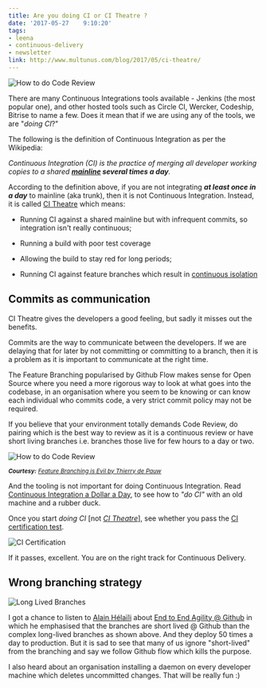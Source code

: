 ```yaml
---
title: Are you doing CI or CI Theatre ?
date: '2017-05-27	 9:10:20'
tags: 
- leena
- continuous-delivery
- newsletter
link: http://www.multunus.com/blog/2017/05/ci-theatre/
---
```

![How to do Code Review](https://s3.amazonaws.com/multunus-cdimages/theatre.jpg)

There are many Continuous Integrations tools available - Jenkins (the most popular one), and other hosted tools such as Circle CI, Wercker, Codeship, Bitrise to name a few. Does it mean that if we are using any of the tools, we are "*doing CI*?" 

The following is the definition of Continuous Integration as per the Wikipedia:

*Continuous Integration (CI) is the practice of merging all developer working copies to a shared **[mainline](https://en.wikipedia.org/wiki/Trunk_(software)) several times a day**.*

According to the definition above, if you are not integrating ***at least once in a day*** to mainline (aka trunk), then it is not Continuous Integration. Instead, it is called [CI Theatre](https://www.thoughtworks.com/radar/techniques/ci-theatre) which means:

* Running CI against a shared mainline but with infrequent commits, so integration isn't really continuous; 

* Running a build with poor test coverage

* Allowing the build to stay red for long periods; 

* Running CI against feature branches which result in [continuous isolation](http://paulhammant.com/2017/02/14/fake-news-via-continuous-isolation/)


## Commits as communication

CI Theatre gives the developers a good feeling, but sadly it misses out the benefits. 

Commits are the way to communicate between the developers. If we are delaying that for later by not committing or committing to a branch, then it is a problem as it is important to communicate at the right time. 

The Feature Branching popularised by Github Flow makes sense for Open Source where you need a more rigorous way to look at what goes into the codebase, in an organisation where you seem to be knowing or can know each individual who commits code, a very strict commit policy may not be required.

If you believe that your environment totally demands Code Review, do pairing which is the best way to review as it is a continuous review or have short living branches i.e. branches those live for few hours to a day or two. 

![How to do Code Review](https://s3.amazonaws.com/multunus-cdimages/code-review.png)

<sup>***Courtesy:** [Feature Branching is Evil by Thierry de Pauw](https://speakerdeck.com/tdpauw/xp2017-feature-branching-is-evil)*</sup>

And the tooling is not important for doing Continuous Integration. Read [Continuous Integration a Dollar a Day](http://www.jamesshore.com/Blog/Continuous-Integration-on-a-Dollar-a-Day.html), to see how to *"do CI"* with an old machine and a rubber duck.

Once you start *doing CI* [not [*CI Theatre*](https://www.gocd.io/2017/05/16/its-not-CI-its-CI-theatre/)], see whether you pass the [CI certification test](https://martinfowler.com/bliki/ContinuousIntegrationCertification.html). 

![CI Certification](https://s3.amazonaws.com/multunus-cdimages/ci-certification.png)

If it passes, excellent. You are on the right track for Continuous Delivery.

## Wrong branching strategy

![Long Lived Branches](https://s3.amazonaws.com/multunus-cdimages/long-lived-branches.png)

I got a chance to listen to [Alain Hélaïli](https://twitter.com/alainhelaili) about [End to End Agility @ Github](https://xp2017.sched.com/event/91if/end-to-end-agility-at-github) in which he emphasised that the branches are short lived @ Github than the complex long-lived branches as shown above. And they deploy 50 times a day to production. But it is sad to see that many of us ignore "short-lived" from the branching and say we follow Github flow which kills the purpose. 

I also heard about an organisation installing a daemon on every developer machine which deletes uncommitted changes. That will be really fun :)

